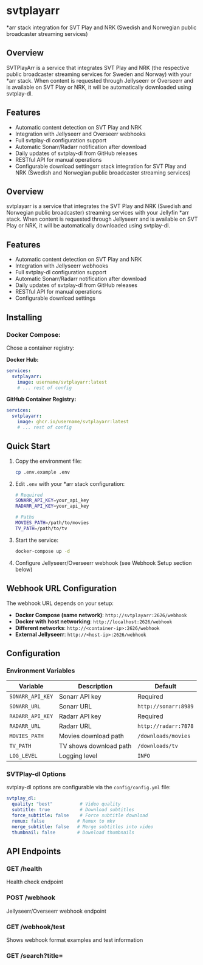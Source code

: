 # svtplayarr
*arr stack integration for SVT Play and NRK (Swedish and Norwegian public broadcaster streaming services)

## Overview

SVTPlayArr is a service that integrates SVT Play and NRK (the respective public broadcaster streaming services for Sweden and Norway) with your *arr stack. When content is requested through Jellyseerr or Overseerr and is available on SVT Play or NRK, it will be automatically downloaded using svtplay-dl.

## Features

- Automatic content detection on SVT Play and NRK
- Integration with Jellyseerr and Overseerr webhooks
- Full svtplay-dl configuration support
- Automatic Sonarr/Radarr notification after download
- Daily updates of svtplay-dl from GitHub releases
- RESTful API for manual operations
- Configurable download settingsrr stack integration for SVT Play and NRK (Swedish and Norwegian public broadcaster streaming services)

## Overview

svtplayarr is a service that integrates the SVT Play and NRK (Swedish and Norwegian public broadcaster) streaming services with your Jellyfin *arr stack. When content is requested through Jellyseerr and is available on SVT Play or NRK, it will be automatically downloaded using svtplay-dl.

## Features

- Automatic content detection on SVT Play and NRK
- Integration with Jellyseerr webhooks
- Full svtplay-dl configuration support
- Automatic Sonarr/Radarr notification after download
- Daily updates of svtplay-dl from GitHub releases
- RESTful API for manual operations
- Configurable download settings

## Installing

### Docker Compose: 

Chose a container registry: 

**Docker Hub:**
```yaml
services:
  svtplayarr:
    image: username/svtplayarr:latest
    # ... rest of config
```

**GitHub Container Registry:**
```yaml
services:
  svtplayarr:
    image: ghcr.io/username/svtplayarr:latest
    # ... rest of config
```

## Quick Start

1. Copy the environment file:
   ```bash
   cp .env.example .env
   ```

2. Edit `.env` with your *arr stack configuration:
   ```bash
   # Required
   SONARR_API_KEY=your_api_key
   RADARR_API_KEY=your_api_key
   
   # Paths
   MOVIES_PATH=/path/to/movies
   TV_PATH=/path/to/tv
   ```

3. Start the service:
   ```bash
   docker-compose up -d
   ```

4. Configure Jellyseerr/Overseerr webhook (see Webhook Setup section below)

## Webhook URL Configuration

The webhook URL depends on your setup:

- **Docker Compose (same network)**: `http://svtplayarr:2626/webhook`
- **Docker with host networking**: `http://localhost:2626/webhook`
- **Different networks**: `http://<container-ip>:2626/webhook`
- **External Jellyseerr**: `http://<host-ip>:2626/webhook`

## Configuration

### Environment Variables

| Variable | Description | Default |
|----------|-------------|---------|
| `SONARR_API_KEY` | Sonarr API key | Required |
| `SONARR_URL` | Sonarr URL | `http://sonarr:8989` |
| `RADARR_API_KEY` | Radarr API key | Required |
| `RADARR_URL` | Radarr URL | `http://radarr:7878` |
| `MOVIES_PATH` | Movies download path | `/downloads/movies` |
| `TV_PATH` | TV shows download path | `/downloads/tv` |
| `LOG_LEVEL` | Logging level | `INFO` |

### SVTPlay-dl Options

svtplay-dl options are configurable via the `config/config.yml` file:

```yaml
svtplay_dl:
  quality: "best"          # Video quality
  subtitle: true           # Download subtitles
  force_subtitle: false    # Force subtitle download
  remux: false            # Remux to mkv
  merge_subtitle: false   # Merge subtitles into video
  thumbnail: false        # Download thumbnails
```

## API Endpoints

### GET /health
Health check endpoint

### POST /webhook
Jellyseerr/Overseerr webhook endpoint

### GET /webhook/test
Shows webhook format examples and test information

### GET /search?title=<title>&type=<tv|movie>
Search for content manually

### GET /config
Get current configuration

### POST /config
Update configuration

## Docker Compose Integration

```yaml
version: '3.8'

services:
  svtplayarr:
    build: .
    container_name: svtplayarr
    restart: unless-stopped
    ports:
      - "2626:2626"
    volumes:
      - ./config:/config
      - /path/to/movies:/downloads/movies
      - /path/to/tv:/downloads/tv
    environment:
      - SONARR_API_KEY=your_key
      - RADARR_API_KEY=your_key
    networks:
      - arr-network

networks:
  arr-network:
    external: true
```

## Jellyseerr/Overseerr Webhook Setup

The webhook URL depends on your Docker setup:

### Scenario 1: All services in same Docker Compose network (Recommended)
1. Go to Jellyseerr/Overseerr Settings → Notifications
2. Add a new Webhook notification
3. Set URL to: `http://svtplayarr:2626/webhook`
4. Enable for "Media Requested" events
5. Set request types to both Movies and TV Shows

### Scenario 2: Jellyseerr/Overseerr on host, SVTPlayArr in Docker
1. Use URL: `http://localhost:2626/webhook`
2. Ensure port 2626 is exposed (already configured in docker-compose.yml)

### Scenario 3: Different Docker networks
1. Use URL: `http://<host-ip>:2626/webhook` where `<host-ip>` is your Docker host IP
2. Alternative: Connect containers to same network

### Scenario 4: Testing webhook manually
```bash
curl -X POST http://localhost:2626/webhook \
  -H "Content-Type: application/json" \
  -d '{"media":{"title":"Example Show","mediaType":"tv"}}'
```


## Requirements

- Docker and Docker Compose
- *arr stack (Jellyseerr/Overseerr, Sonarr, Radarr)
- Network connectivity to Swedish/Norwegian streaming services

## Troubleshooting

### Logs
```bash
docker-compose logs -f svtplayarr
```

### Test Connection
```bash
curl http://localhost:2626/health
```

### Test Webhook Format
```bash
curl http://localhost:2626/webhook/test
```

### Manual Search
```bash
curl "http://localhost:2626/search?title=Example%20Show&type=tv"
```

## Building

### Local Build
```bash
# Build locally
make build

# Test locally
make test

# Run production
make run
```